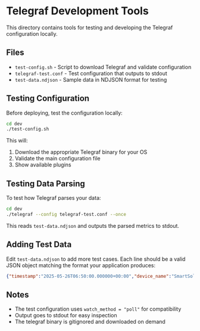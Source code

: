 # Telegraf Development Tools

This directory contains tools for testing and developing the Telegraf configuration locally.

## Files

- `test-config.sh` - Script to download Telegraf and validate configuration
- `telegraf-test.conf` - Test configuration that outputs to stdout
- `test-data.ndjson` - Sample data in NDJSON format for testing

## Testing Configuration

Before deploying, test the configuration locally:

```bash
cd dev
./test-config.sh
```

This will:
1. Download the appropriate Telegraf binary for your OS
2. Validate the main configuration file
3. Show available plugins

## Testing Data Parsing

To test how Telegraf parses your data:

```bash
cd dev
./telegraf --config telegraf-test.conf --once
```

This reads `test-data.ndjson` and outputs the parsed metrics to stdout.

## Adding Test Data

Edit `test-data.ndjson` to add more test cases. Each line should be a valid JSON object matching the format your application produces:

```json
{"timestamp":"2025-05-26T06:50:00.000000+00:00","device_name":"SmartSolar HQ22189Q3QF","device_address":"DF:C9:B0:6E:3F:EF","parsed_data":{...}}
```

## Notes

- The test configuration uses `watch_method = "poll"` for compatibility
- Output goes to stdout for easy inspection
- The telegraf binary is gitignored and downloaded on demand 